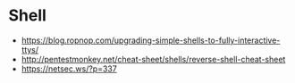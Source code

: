 # Shell

* https://blog.ropnop.com/upgrading-simple-shells-to-fully-interactive-ttys/
* http://pentestmonkey.net/cheat-sheet/shells/reverse-shell-cheat-sheet
* https://netsec.ws/?p=337
